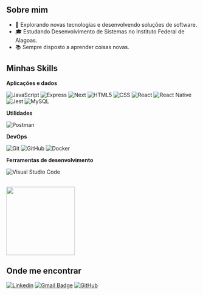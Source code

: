 ## Sobre mim

- 🤔 Explorando novas tecnologias e desenvolvendo soluções de software.
- 🎓 Estudando Desenvolvimento de Sistemas no Instituto Federal de Alagoas.
- 📚 Sempre disposto a aprender coisas novas.

## Minhas Skills

**Aplicações e dados**

![JavaScript](https://img.shields.io/badge/-JavaScript-333333?style=flat&logo=javascript)
![Express](https://img.shields.io/badge/-Express-333333?style=flat&logo=Express)
![Next](https://img.shields.io/badge/-Next-333333?style=flat&logo=Next)
![HTML5](https://img.shields.io/badge/-HTML5-333333?style=flat&logo=HTML5)
![CSS](https://img.shields.io/badge/-CSS-333333?style=flat&logo=CSS3&logoColor=1572B6)
![React](https://img.shields.io/badge/-React-333333?style=flat&logo=react)
![React Native](https://img.shields.io/badge/-React%20Native-333333?style=flat&logo=react)
![Jest](https://img.shields.io/badge/-Jest-333333?style=flat&logo=jest)
![MySQL](https://img.shields.io/badge/-MySQL-333333?style=flat&logo=mysql)

**Utilidades**

![Postman](https://img.shields.io/badge/-Postman-333333?style=flat&logo=postman)

**DevOps**

![Git](https://img.shields.io/badge/-Git-333333?style=flat&logo=git)
![GitHub](https://img.shields.io/badge/-GitHub-333333?style=flat&logo=github)
![Docker](https://img.shields.io/badge/-Docker-333333?style=flat&logo=docker)

**Ferramentas de desenvolvimento**

![Visual Studio Code](https://img.shields.io/badge/-Visual%20Studio%20Code-333333?style=flat&logo=visual-studio-code&logoColor=007ACC)

<br/>

<a href="https://github.com/Mvclr" title="Perfil do Manoel">
  <img height="180em" src="https://github-readme-stats.vercel.app/api?username=Mvclr&theme=dracula&show_icons=true" />
</a>

## Onde me encontrar

[![Linkedin](https://img.shields.io/badge/-Mvclr-blue?style=flat-square&logo=Linkedin&logoColor=white&link=LINK-DO-SEU-LINKEDIN)](https://www.linkedin.com/in/manoel-laranjeira-49158035a/)
[![Gmail Badge](https://img.shields.io/badge/-mvclr1@gmail.com-006bed?style=flat-square&logo=Gmail&logoColor=white&link=mailto:SEU-EMAIL)](mvclr1@gmail.com)
[![GitHub](https://img.shields.io/github/followers/Mvclr?label=follow&style=social)]([LINK-DO-SEU-GITHUB](https://github.com/Mvclr))
